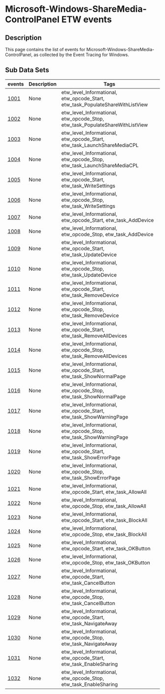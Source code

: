 # Microsoft-Windows-ShareMedia-ControlPanel ETW events

## Description
This page contains the list of events for Microsoft-Windows-ShareMedia-ControlPanel, as collected by the Event Tracing for Windows.

## Sub Data Sets
|events|Description|Tags|
|---|---|---|
|[1001](events/event-1001.md)|None|etw_level_Informational, etw_opcode_Start, etw_task_PopulateShareWithListView|
|[1002](events/event-1002.md)|None|etw_level_Informational, etw_opcode_Stop, etw_task_PopulateShareWithListView|
|[1003](events/event-1003.md)|None|etw_level_Informational, etw_opcode_Start, etw_task_LaunchShareMediaCPL|
|[1004](events/event-1004.md)|None|etw_level_Informational, etw_opcode_Stop, etw_task_LaunchShareMediaCPL|
|[1005](events/event-1005.md)|None|etw_level_Informational, etw_opcode_Start, etw_task_WriteSettings|
|[1006](events/event-1006.md)|None|etw_level_Informational, etw_opcode_Stop, etw_task_WriteSettings|
|[1007](events/event-1007.md)|None|etw_level_Informational, etw_opcode_Start, etw_task_AddDevice|
|[1008](events/event-1008.md)|None|etw_level_Informational, etw_opcode_Stop, etw_task_AddDevice|
|[1009](events/event-1009.md)|None|etw_level_Informational, etw_opcode_Start, etw_task_UpdateDevice|
|[1010](events/event-1010.md)|None|etw_level_Informational, etw_opcode_Stop, etw_task_UpdateDevice|
|[1011](events/event-1011.md)|None|etw_level_Informational, etw_opcode_Start, etw_task_RemoveDevice|
|[1012](events/event-1012.md)|None|etw_level_Informational, etw_opcode_Stop, etw_task_RemoveDevice|
|[1013](events/event-1013.md)|None|etw_level_Informational, etw_opcode_Start, etw_task_RemoveAllDevices|
|[1014](events/event-1014.md)|None|etw_level_Informational, etw_opcode_Stop, etw_task_RemoveAllDevices|
|[1015](events/event-1015.md)|None|etw_level_Informational, etw_opcode_Start, etw_task_ShowNormalPage|
|[1016](events/event-1016.md)|None|etw_level_Informational, etw_opcode_Stop, etw_task_ShowNormalPage|
|[1017](events/event-1017.md)|None|etw_level_Informational, etw_opcode_Start, etw_task_ShowWarningPage|
|[1018](events/event-1018.md)|None|etw_level_Informational, etw_opcode_Stop, etw_task_ShowWarningPage|
|[1019](events/event-1019.md)|None|etw_level_Informational, etw_opcode_Start, etw_task_ShowErrorPage|
|[1020](events/event-1020.md)|None|etw_level_Informational, etw_opcode_Stop, etw_task_ShowErrorPage|
|[1021](events/event-1021.md)|None|etw_level_Informational, etw_opcode_Start, etw_task_AllowAll|
|[1022](events/event-1022.md)|None|etw_level_Informational, etw_opcode_Stop, etw_task_AllowAll|
|[1023](events/event-1023.md)|None|etw_level_Informational, etw_opcode_Start, etw_task_BlockAll|
|[1024](events/event-1024.md)|None|etw_level_Informational, etw_opcode_Stop, etw_task_BlockAll|
|[1025](events/event-1025.md)|None|etw_level_Informational, etw_opcode_Start, etw_task_OKButton|
|[1026](events/event-1026.md)|None|etw_level_Informational, etw_opcode_Stop, etw_task_OKButton|
|[1027](events/event-1027.md)|None|etw_level_Informational, etw_opcode_Start, etw_task_CancelButton|
|[1028](events/event-1028.md)|None|etw_level_Informational, etw_opcode_Stop, etw_task_CancelButton|
|[1029](events/event-1029.md)|None|etw_level_Informational, etw_opcode_Start, etw_task_NavigateAway|
|[1030](events/event-1030.md)|None|etw_level_Informational, etw_opcode_Stop, etw_task_NavigateAway|
|[1031](events/event-1031.md)|None|etw_level_Informational, etw_opcode_Start, etw_task_EnableSharing|
|[1032](events/event-1032.md)|None|etw_level_Informational, etw_opcode_Stop, etw_task_EnableSharing|
